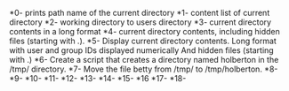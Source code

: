 *0- prints path name of the current directory
*1- content list of current directory
*2- working directory to users directory
*3- current directory contents in a long format
*4- current directory contents, including hidden files (starting with .).
*5- Display current directory contents. Long format with user and group IDs displayed numerically And hidden files (starting with .) 
*6- Create a script that creates a directory named holberton in the /tmp/ directory.
*7- Move the file betty from /tmp/ to /tmp/holberton.
*8-
*9-
*10-
*11-
*12-
*13-
*14-
*15-
*16
*17-
*18-